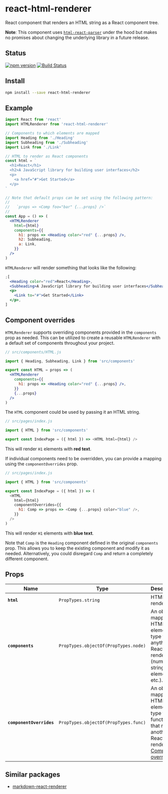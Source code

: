 # react-html-renderer

React component that renders an HTML string as a React component tree.

**Note**: This component uses [`html-react-parser`][html-react-parser] under the
hood but makes no promises about changing the underlying library in a future
release.

## Status

[![npm version](https://flat.badgen.net/npm/v/react-html-renderer)](https://www.npmjs.com/package/react-html-renderer)
[![Build Status](https://flat.badgen.net/travis/angeloashmore/react-html-renderer)](https://travis-ci.com/angeloashmore/react-html-renderer)

## Install

```sh
npm install --save react-html-renderer
```

## Example

```jsx
import React from 'react'
import HTMLRenderer from 'react-html-renderer'

// Components to which elements are mapped
import Heading from './Heading'
import Subheading from './Subheading'
import Link from './Link'

// HTML to render as React components
const html = `
  <h1>React</h1>
  <h2>A JavaScript library for building user interfaces</h2>
  <p>
    <a href="#">Get Started</a>
  </p>
`

// Note that default props can be set using the following pattern:
//
//   `props => <Comp foo="bar" {...props} />`
//
const App = () => (
  <HTMLRenderer
    html={html}
    components={{
      h1: props => <Heading color="red" {...props} />,
      h2: Subheading,
      a: Link,
    }}
  />
)
```

`HTMLRenderer` will render something that looks like the following:

```jsx
;[
  <Heading color="red">React</Heading>,
  <Subheading>A JavaScript library for building user interfaces</Subheading>,
  <p>
    <Link to="#">Get Started</Link>
  </p>,
]
```

## Component overrides

`HTMLRenderer` supports overriding components provided in the `components` prop
as needed. This can be utilized to create a reusable `HTMLRenderer` with a
default set of components throughout your project.

```jsx
// src/components/HTML.js

import { Heading, Subheading, Link } from 'src/components'

export const HTML = props => (
  <HTMLRenderer
    components={{
      h1: props => <Heading color="red" {...props} />,
    }}
    {...props}
  />
)
```

The `HTML` component could be used by passing it an HTML string.

```js
// src/pages/index.js

import { HTML } from 'src/components'

export const IndexPage = ({ html }) => <HTML html={html} />
```

This will render `H1` elements with **red text**.

If individual components need to be overridden, you can provide a mapping using
the `componentOverrides` prop.

```js
// src/pages/index.js

import { HTML } from 'src/components'

export const IndexPage = ({ html }) => (
  <HTML
    html={html}
    componentOverrides={{
      h1: Comp => props => <Comp {...props} color="blue" />,
    }}
  />
)
```

This will render `H1` elements with **blue text**.

Note that `Comp` is the `Heading` component defined in the original `components`
prop. This allows you to keep the existing component and modify it as needed.
Alternatively, you could disregard `Comp` and return a completely different
component.

## Props

| Name                     | Type                                 | Description                                                                                                                                  |
| ------------------------ | ------------------------------------ | -------------------------------------------------------------------------------------------------------------------------------------------- |
| **`html`**               | `PropTypes.string`                   | HTML to render.                                                                                                                              |
| **`components`**         | `PropTypes.objectOf(PropTypes.node)` | An object mapping an HTML element type to anything React can render (numbers, strings, elements, etc.).                                      |
| **`componentOverrides`** | `PropTypes.objectOf(PropTypes.func)` | An object mapping an HTML element type to a function that returns another React can render. See [Component overrides](#component-overrides). |

## Similar packages

- [markdown-react-renderer](markdown-react-renderer)

[html-react-parser]: https://github.com/remarkablemark/html-react-parser
[markdown-react-renderer]: https://github.com/asyarb/markdown-react-renderer
